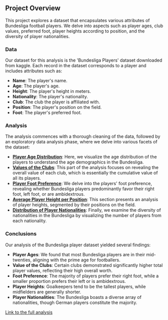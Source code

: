 
## Project Overview

This project explores a dataset that encapsulates various attributes of Bundesliga football players. We delve into aspects such as player ages, club values, preferred foot, player heights according to position, and the diversity of player nationalities.

### Data

Our dataset for this analysis is the 'Bundesliga Players' dataset downloaded from kaggle. Each record in the dataset corresponds to a player and includes attributes such as:

- **Name**: The player's name.
- **Age**: The player's age.
- **Height**: The player's height in meters.
- **Nationality**: The player's nationality.
- **Club**: The club the player is affiliated with.
- **Position**: The player's position on the field.
- **Foot**: The player's preferred foot.

### Analysis

The analysis commences with a thorough cleaning of the data, followed by an exploratory data analysis phase, where we delve into various facets of the dataset:

- [**Player Age Distribution**](https://github.com/Smirkovic0/BundesligaPlayerAnalysis/blob/main/Charts/Player%20Age%20distribution.png): Here, we visualize the age distribution of the players to understand the age demographics in the Bundesliga.
- [**Values of the Clubs**](https://github.com/Smirkovic0/BundesligaPlayerAnalysis/blob/main/Charts/Club%20Value.png): This part of the analysis focuses on revealing the overall value of each club, which is essentially the cumulative value of all its players.
- [**Player Foot Preference**](https://github.com/Smirkovic0/BundesligaPlayerAnalysis/blob/main/Charts/Player%20Foot%20Preference.png): We delve into the players' foot preference, revealing whether Bundesliga players predominantly favor their right foot, left foot, or are ambidextrous.
- [**Average Player Height per Position**](https://github.com/Smirkovic0/BundesligaPlayerAnalysis/blob/main/Charts/Average%20Player%20Height%20per%20Position.png): This section presents an analysis of player heights, segmented by their positions on the field.
- [**Distribution of Player Nationalities**](https://github.com/Smirkovic0/BundesligaPlayerAnalysis/blob/main/Charts/Distribution%20of%20Player%20Nationalities.png): Finally, we examine the diversity of nationalities in the Bundesliga by visualizing the number of players from each nationality.


### Conclusions

Our analysis of the Bundesliga player dataset yielded several findings:

- **Player Ages**: We found that most Bundesliga players are in their mid-twenties, aligning with the prime age for footballers.
- **Value of the Clubs**: Certain clubs demonstrated significantly higher total player values, reflecting their high overall worth.
- **Foot Preference**: The majority of players prefer their right foot, while a smaller proportion prefers their left or is ambidextrous.
- **Player Heights**: Goalkeepers tend to be the tallest players, while midfielders are generally shorter.
- **Player Nationalities**: The Bundesliga boasts a diverse array of nationalities, though German players constitute the majority.

[Link to the full analysis](https://github.com/Smirkovic0/BundesligaPlayerAnalysis/blob/main/Bundesliga%20Player%20Analysis.ipynb)
